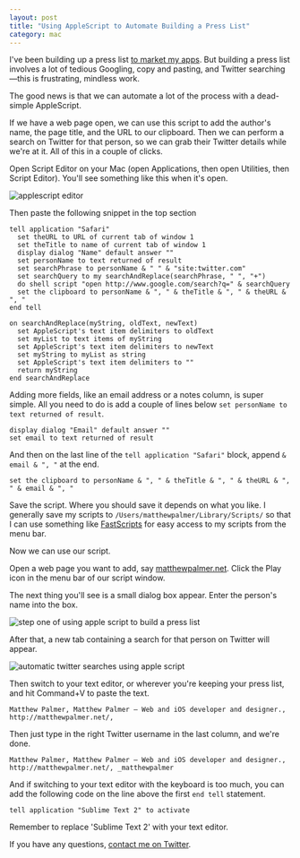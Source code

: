 ```yaml
---
layout: post
title: "Using AppleScript to Automate Building a Press List"
category: mac
---
```


I've been building up a press list [to market my apps](https://colourcoding.org/apps). But building a press list involves a lot of tedious Googling, copy and pasting, and Twitter searching—this is frustrating, mindless work. 

The good news is that we can automate a lot of the process with a dead-simple AppleScript.

If we have a web page open, we can use this script to add the author's name, the page title, and the URL to our clipboard. Then we can perform a search on Twitter for that person, so we can grab their Twitter details while we're at it. All of this in a couple of clicks.

Open Script Editor on your Mac (open Applications, then open Utilities, then Script Editor). You'll see something like this when it's open.

![applescript editor][editor]

Then paste the following snippet in the top section

```
tell application "Safari"
  set theURL to URL of current tab of window 1
  set theTitle to name of current tab of window 1
  display dialog "Name" default answer ""
  set personName to text returned of result
  set searchPhrase to personName & " " & "site:twitter.com"
  set searchQuery to my searchAndReplace(searchPhrase, " ", "+")
  do shell script "open http://www.google.com/search?q=" & searchQuery
  set the clipboard to personName & ", " & theTitle & ", " & theURL & ", "
end tell

on searchAndReplace(myString, oldText, newText)
  set AppleScript's text item delimiters to oldText
  set myList to text items of myString
  set AppleScript's text item delimiters to newText
  set myString to myList as string
  set AppleScript's text item delimiters to ""
  return myString
end searchAndReplace
```

Adding more fields, like an email address or a notes column, is super simple. All you need to do is add a couple of lines below `set personName to text returned of result`.

```
display dialog "Email" default answer ""
set email to text returned of result
```

And then on the last line of the `tell application "Safari"` block, append `& email & ", "` at the end.

```
set the clipboard to personName & ", " & theTitle & ", " & theURL & ", " & email & ", "
```

Save the script. Where you should save it depends on what you like. I generally save my scripts to `/Users/matthewpalmer/Library/Scripts/` so that I can use something like [FastScripts][fs] for easy access to my scripts from the menu bar.

Now we can use our script.

Open a web page you want to add, say [matthewpalmer.net][mp]. Click the Play icon in the menu bar of our script window.

The next thing you'll see is a small dialog box appear. Enter the person's name into the box.

![step one of using apple script to build a press list][s1]

After that, a new tab containing a search for that person on Twitter will appear.

![automatic twitter searches using apple script][s2]

Then switch to your text editor, or wherever you're keeping your press list, and hit Command+V to paste the text.

```
Matthew Palmer, Matthew Palmer — Web and iOS developer and designer., http://matthewpalmer.net/,
```

Then just type in the right Twitter username in the last column, and we're done.

```
Matthew Palmer, Matthew Palmer — Web and iOS developer and designer., http://matthewpalmer.net/, _matthewpalmer
```

And if switching to your text editor with the keyboard is too much, you can add the following code on the line above the first `end tell` statement.

```
tell application "Sublime Text 2" to activate
```

Remember to replace 'Sublime Text 2' with your text editor.

If you have any questions, [contact me on Twitter](http://twitter.com/_matthewpalmer).

[editor]: http://i.imgur.com/jHD6CxP.png
[fs]: http://www.red-sweater.com/fastscripts/
[mp]: http://matthewpalmer.net
[s1]: http://i.imgur.com/e9TwcIY.png
[s2]: http://i.imgur.com/ejjUaaZ.png
